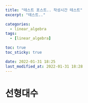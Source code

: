 ```yaml
---
title: "테스트 포스트.. 작성시간 테스트"
excerpt: "테스트.."

categories:
  - linear_algebra
tags:
  - [linear_algebra]

toc: true
toc_sticky: true

date: 2022-01-31 18:25
last_modified_at: 2022-01-31 18:28
---
```


# 선형대수
